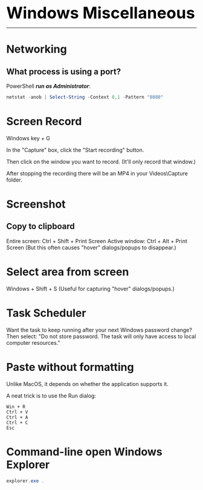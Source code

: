 **<span style="font-size:3em;color:black">Windows Miscellaneous</span>**
***

# Networking

## What process is using a port?
PowerShell ***run as Administrator***:
```PowerShell
netstat -anob | Select-String -Context 0,1 -Pattern "8080"
```

# Screen Record

Windows key + G

In the "Capture" box, click the "Start recording" button.

Then click on the window you want to record.  (It'll only record that window.)

After stopping the recording there will be an MP4 in your Videos\Capture folder.

# Screenshot

## Copy to clipboard

Entire screen: Ctrl + Shift + Print Screen
Active window: Ctrl + Alt + Print Screen  (But this often causes "hover" dialogs/popups to disappear.)

# Select area from screen

Windows + Shift + S   (Useful for capturing "hover" dialogs/popups.)

# Task Scheduler

Want the task to keep running after your next Windows password change?  Then select: "Do not store password. The task will only have access to local computer resources."

# Paste without formatting
Unlike MacOS, it depends on whether the application supports it.

A neat trick is to use the Run dialog:
```
Win + R
Ctrl + V
Ctrl + A
Ctrl + C
Esc
```

# Command-line open Windows Explorer
```PowerShell
explorer.exe .
```
